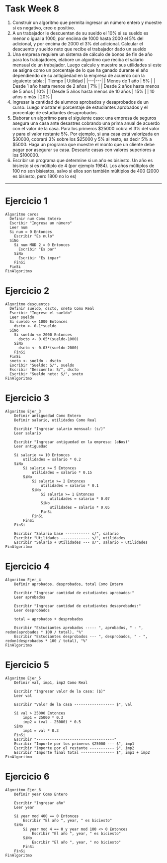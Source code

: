 # Task Week 8

1. Construir un algoritmo que permita ingresar un número entero y muestre si es negativo, creo o positivo.
2. A un trabajador le descuentan de su sueldo el 10% si su sueldo es menor o igual a 1000, por encima de 1000 hasta 2000 el 5% del adicional, y por encima de 2000 el 3% del adicional. Calcular el descuento y sueldo neto que recibe el trabajador dado un sueldo
3. Una empresa requiere un sistema de cálculo de bonos de fin de año para los trabajadores, elabore un algoritmo que reciba el salario mensual de un trabajador. Luego calcule y muestre sus utilidades si este se asigna como un porcentaje de lo que ha ganado durante el año dependiendo de su antigüedad en la empresa de acuerdo con la siguiente tabla:
   | Tiempo | Utilidad |
   |---|---|
   | Menos de 1 año | 5% |
   | Desde 1 año hasta menos de 2 años | 7% |
   | Desde 2 años hasta menos de 5 años | 10% |
   | Desde 5 años hasta menos de 10 años | 15% |
   | 10 años o más | 20% |
4. Ingresar la cantidad de alumnos aprobados y desaprobados de un curso. Luego mostrar el porcentaje de estudiantes aprobados y el porcentaje de estudiantes desaprobados.
5. Elaborar un algoritmo para el siguiente caso: una empresa de seguros asegura una casa ante desastres cobrando una prima anual de acuerdo con el valor de la casa. Para los primeros $25000 cobra el 3% del valor y para el valor restante 5%. Por ejemplo, si una casa está valorizada en $30000, cobrará 3% sobre los $25000 y 5% al resto, es decir 5% a $5000. Haga un programa que muestre el monto que un cliente debe pagar por asegurar su casa. Descarte casas con valores superiores a los $100000.
6. Escribir un programa que determine si un año es bisiesto. Un año es bisiesto si es múltiplo de 4 (por ejemplo 1984). Los años múltiplos de 100 no son bisiestos, salvo si ellos son también múltiplos de 400 (2000 es bisiesto, pero 1800 no lo es)

---

# Ejercicio 1

```psc
Algoritmo ceros
  Definir num Como Entero
  Escribir "Ingresa un número"
  Leer num
  Si num = 0 Entonces
    Escribir "Es nulo"
  SiNo
    Si num MOD 2 = 0 Entonces
      Escribir "Es par"
    SiNo
      Escribir "Es impar"
    FinSi
  FinSi
FinAlgoritmo
```

# Ejercicio 2

```psc
Algoritmo descuentos
  Definir sueldo, dscto, sneto Como Real
  Escribir "Ingrese el sueldo"
  Leer sueldo
  Si sueldo <= 1000 Entonces
    dscto <- 0.1*sueldo
  SiNo
    Si sueldo <= 2000 Entonces
      dscto <- 0.05*(sueldo-1000)
    SiNo
      dscto <- 0.03*(sueldo-2000)
    FinSi
  FinSi
  sneto <- sueldo - dscto
  Escribir "Sueldo: S/", sueldo
  Escribir "Descuento: S/", dscto
  Escribir "Sueldo neto: S/", sneto
FinAlgoritmo
```

# Ejercicio 3

```psc
Algoritmo Ejer_3
	Definir antiguedad Como Entero
	Definir salario, utilidades Como Real

	Escribir "Ingresar salario mensual: (s/)"
	Leer salario

	Escribir "Ingresar antiguedad en la empresa: (a�os)"
	Leer antiguedad

	Si salario >= 10 Entonces
		utilidades = salario * 0.2
	SiNo
		Si salario >= 5 Entonces
			utilidades = salario * 0.15
		SiNo
			Si salario >= 2 Entonces
				utilidades = salario * 0.1
			SiNo
				Si salario >= 1 Entonces
					utilidades = salario * 0.07
				SiNo
					utilidades = salario * 0.05
				FinSi
			FinSi
		FinSi
	FinSi

	Escribir "Salario base ----------- s/", salario
	Escribir "Utilidades ------------- s/", utilidades
	Escribir "Salario + Utilidades --- s/", salario + utilidades
FinAlgoritmo
```

# Ejercicio 4

```psc
Algoritmo Ejer_4
	Definir aprobados, desprobados, total Como Entero

	Escribir "Ingresar cantidad de estudiantes aprobados:"
	Leer aprobados

	Escribir "Ingresar cantidad de estudiantes desaprobados:"
	Leer desprobados

	total = aprobados + desprobados

	Escribir "Estudiantes aprobados ----- ", aprobados, " - ", redon(aprobados * 100 / total), "%"
	Escribir "Estudiantes desprobados --- ", desprobados, " - ", redon(desprobados * 100 / total), "%"
FinAlgoritmo
```

# Ejercicio 5

```psc
Algoritmo Ejer_5
	Definir val, imp1, imp2 Como Real

	Escribir "Ingresar valor de la casa: ($)"
	Leer val

	Escribir "Valor de la casa ------------------ $", val

	Si val > 25000 Entonces
		imp1 = 25000 * 0.3
		imp2 = (val - 25000) * 0.5
	SiNo
		imp1 = val * 0.3
	FinSi
	Escribir "-----------------------------------"
	Escribir "Importe por los primeros $25000 --- $", imp1
	Escribir "Importe por el restante ----------- $", imp2
	Escribir "Importe final total --------------- $", imp1 + imp2
FinAlgoritmo
```

# Ejercicio 6

```psc
Algoritmo Ejer_6
	Definir year Como Entero

	Escribir "Ingresar año"
	Leer year

	Si year mod 400 == 0 Entonces
		Escribir "El año ", year, " es biciesto"
	SiNo
		Si year mod 4 == 0 y year mod 100 <> 0 Entonces
			Escribir "El año ", year, " es biciesto"
		SiNo
			Escribir "El año ", year, " no biciesto"
		FinSi
	FinSi
FinAlgoritmo
```
